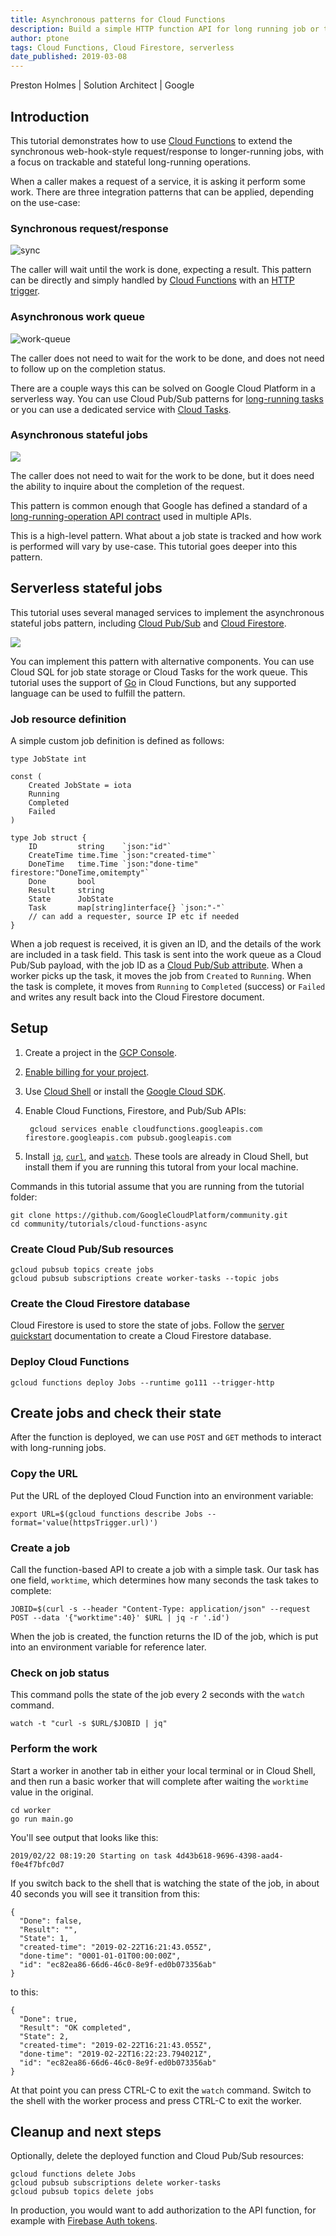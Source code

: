 ```yaml
---
title: Asynchronous patterns for Cloud Functions
description: Build a simple HTTP function API for long running job or tasks.
author: ptone
tags: Cloud Functions, Cloud Firestore, serverless
date_published: 2019-03-08
---
```


Preston Holmes | Solution Architect | Google

<!-- diagram sources: https://docs.google.com/presentation/d/1s01eqo3YUKiskJwSESW-T17IeUQf3DLCT_lvuAV7CwM/edit#slide=id.g4fb0d7b3af_0_0 -->

## Introduction

This tutorial demonstrates how to use [Cloud Functions](https://cloud.google.com/functions/) to extend the synchronous
web-hook-style request/response to longer-running jobs, with a focus on trackable and stateful long-running operations.

When a caller makes a request of a service, it is asking it perform some work. There are three integration patterns that
can be applied, depending on the use-case:

### Synchronous request/response
![sync](https://storage.googleapis.com/gcp-community/tutorials/cloud-functions-async/sync-request.png)

The caller will wait until the work is done, expecting a result. This pattern can be directly and simply handled
by [Cloud Functions](https://cloud.google.com/functions/) with
an [HTTP trigger](https://cloud.google.com/functions/docs/calling/http).

### Asynchronous work queue
![work-queue](https://storage.googleapis.com/gcp-community/tutorials/cloud-functions-async/work-queue.png)

The caller does not need to wait for the work to be done, and does not need to follow up on the completion status.

There are a couple ways this can be solved on Google Cloud Platform in a serverless way. You can use Cloud Pub/Sub
patterns for [long-running tasks](https://cloud.google.com/solutions/using-cloud-pub-sub-long-running-tasks) or you
can use a dedicated service with [Cloud Tasks](https://cloud.google.com/tasks/).

### Asynchronous stateful jobs
![](https://storage.googleapis.com/gcp-community/tutorials/cloud-functions-async/stateful-job.png)

The caller does not need to wait for the work to be done, but it does need the ability to inquire about the completion
of the request.

This pattern is common enough that Google has defined a standard of a [long-running-operation API contract](https://github.com/googleapis/googleapis/tree/master/google/longrunning) used in multiple APIs.

This is a high-level pattern. What about a job state is tracked and how work is performed will vary by use-case.
This tutorial goes deeper into this pattern.

## Serverless stateful jobs

This tutorial uses several managed services to implement the asynchronous stateful jobs pattern,
including [Cloud Pub/Sub](https://cloud.google.com/pubsub/) and [Cloud Firestore](https://cloud.google.com/firestore/).

![](https://storage.googleapis.com/gcp-community/tutorials/cloud-functions-async/arch.png)

You can implement this pattern with alternative components. You can use Cloud SQL for job state storage or Cloud
Tasks for the work queue. This tutorial uses the support of [Go](https://golang.org/) in Cloud Functions, but any
supported language can be used to fulfill the pattern.

### Job resource definition

A simple custom job definition is defined as follows:

    type JobState int

    const (
        Created JobState = iota
        Running
        Completed
        Failed
    )

    type Job struct {
        ID         string    `json:"id"`
        CreateTime time.Time `json:"created-time"`
        DoneTime   time.Time `json:"done-time" firestore:"DoneTime,omitempty"`
        Done       bool
        Result     string
        State      JobState
        Task       map[string]interface{} `json:"-"`
        // can add a requester, source IP etc if needed
    }


When a job request is received, it is given an ID, and the details of the work are included in a task field.
This task is sent into the work queue as a Cloud Pub/Sub payload, with the job ID as a
[Cloud Pub/Sub attribute](https://cloud.google.com/pubsub/docs/publisher#custom-attributes). When a worker picks up
the task, it moves the job from `Created` to `Running`. When the task is complete, it moves from `Running` to `Completed`
(success) or `Failed` and writes any result back into the Cloud Firestore document.

## Setup

1. Create a project in the [GCP Console][console].
1. [Enable billing for your project](https://cloud.google.com/billing/docs/how-to/modify-project).
1. Use [Cloud Shell][shell] or install the [Google Cloud SDK][sdk].
1. Enable Cloud Functions, Firestore, and Pub/Sub APIs:

        gcloud services enable cloudfunctions.googleapis.com firestore.googleapis.com pubsub.googleapis.com
	    
1. Install [`jq`][jq], [`curl`][curl], and [`watch`][watch]. These tools are already in Cloud Shell,
but install them if you are running this tutoral from your local machine.

[console]: https://console.cloud.google.com/
[shell]: https://cloud.google.com/shell/
[sdk]: https://cloud.google.com/sdk/

Commands in this tutorial assume that you are running from the tutorial folder:

    git clone https://github.com/GoogleCloudPlatform/community.git
    cd community/tutorials/cloud-functions-async

### Create Cloud Pub/Sub resources

    gcloud pubsub topics create jobs
    gcloud pubsub subscriptions create worker-tasks --topic jobs

### Create the Cloud Firestore database

Cloud Firestore is used to store the state of jobs. Follow the
[server quickstart](https://cloud.google.com/firestore/docs/quickstart-servers) documentation to create a
Cloud Firestore database.

### Deploy Cloud Functions

    gcloud functions deploy Jobs --runtime go111 --trigger-http

## Create jobs and check their state

After the function is deployed, we can use `POST` and `GET` methods to interact with long-running jobs.

### Copy the URL

Put the URL of the deployed Cloud Function into an environment variable:

    export URL=$(gcloud functions describe Jobs --format='value(httpsTrigger.url)')

### Create a job

Call the function-based API to create a job with a simple task. Our task has one field, `worktime`, which
determines how many seconds the task takes to complete:

    JOBID=$(curl -s --header "Content-Type: application/json" --request POST --data '{"worktime":40}' $URL | jq -r '.id')

When the job is created, the function returns the ID of the job, which is put into an environment variable for
reference later.

### Check on job status

This command polls the state of the job every 2 seconds with the `watch` command.

	watch -t "curl -s $URL/$JOBID | jq"

### Perform the work

Start a worker in another tab in either your local terminal or in Cloud Shell, and then run a basic worker that will 
complete after waiting the `worktime` value in the original.

    cd worker
    go run main.go

You'll see output that looks like this:

    2019/02/22 08:19:20 Starting on task 4d43b618-9696-4398-aad4-f0e4f7bfc0d7

If you switch back to the shell that is watching the state of the job, in about 40 seconds you will see it transition
from this:

    {
      "Done": false,
      "Result": "",
      "State": 1,
      "created-time": "2019-02-22T16:21:43.055Z",
      "done-time": "0001-01-01T00:00:00Z",
      "id": "ec82ea86-66d6-46c0-8e9f-ed0b073356ab"
    }

to this:

    {
      "Done": true,
      "Result": "OK completed",
      "State": 2,
      "created-time": "2019-02-22T16:21:43.055Z",
      "done-time": "2019-02-22T16:22:23.794021Z",
      "id": "ec82ea86-66d6-46c0-8e9f-ed0b073356ab"
    }


At that point you can press CTRL-C to exit the `watch` command. Switch to the shell with the worker process
and press CTRL-C to exit the worker.

## Cleanup and next steps

Optionally, delete the deployed function and Cloud Pub/Sub resources:

	gcloud functions delete Jobs
	gcloud pubsub subscriptions delete worker-tasks
	gcloud pubsub topics delete jobs

In production, you would want to add authorization to the API function, for example
with [Firebase Auth tokens](https://github.com/firebase/functions-samples/tree/master/authorized-https-endpoint).

[curl]: https://linux.die.net/man/1/curl
[jq]: https://stedolan.github.io/jq/
[watch]: https://linux.die.net/man/1/watch
